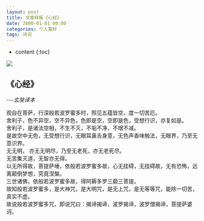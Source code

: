 ```yaml
---
layout: post
title: 文章样板《心经》
date: 2000-01-01 00:00
categories: 个人喜好
tags: 诗词
---
```


* content
{:toc}

![](https://github.com/HarmonyHu/harmonyhu.github.io/raw/master/_posts/images/Buddha.jpg)  

## 《心经》
*---玄奘译本*  

观自在菩萨，行深般若波罗蜜多时，照见五蕴皆空，度一切苦厄。  
舍利子，色不异空，空不异色，色即是空，空即是色，受想行识，亦复如是。  
舍利子，是诸法空相，不生不灭，不垢不净，不增不减。  
是故空中无色，无受想行识，无眼耳鼻舌身意，无色声香味触法，无眼界，乃至无意识界。  
无无明， 亦无无明尽，乃至无老死，亦无老死尽。  
无苦集灭道，无智亦无得。  
以无所得故，菩提萨埵，依般若波罗蜜多故，心无挂碍，无挂碍故，无有恐怖，远离颠倒梦想，究竟涅槃。  
三世诸佛，依般若波罗蜜多故，得阿耨多罗三藐三菩提。  
故知般若波罗蜜多，是大神咒，是大明咒，是无上咒，是无等等咒，能除一切苦，真实不虚。  
故说般若波罗蜜多咒，即说咒曰：揭谛揭谛，波罗揭谛，波罗僧揭谛，菩提萨婆诃。  